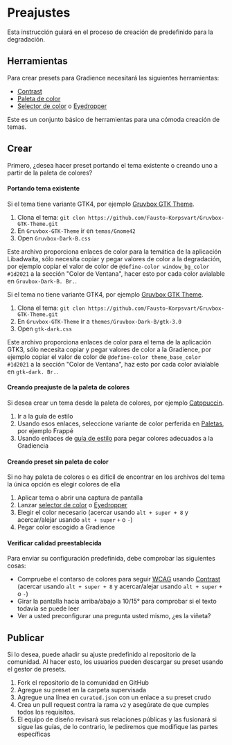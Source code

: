 # Preajustes

Esta instrucción guiará en el proceso de creación de predefinido para la degradación.

## Herramientas

Para crear presets para Gradience necesitará las siguientes herramientas:

- [Contrast](https://flathub.org/apps/details/org.gnome.design.Contrast)
- [Paleta de color](https://flathub.org/apps/details/org.gnome.design.Palette)
- [Selector de color](https://extensions.gnome.org/extension/3396/color-picker) o [Eyedropper](https://github.com/FineFindus/eyedropper)

Este es un conjunto básico de herramientas para una cómoda creación de temas.

## Crear

Primero, ¿desea hacer preset portando el tema existente o creando uno a partir de la paleta de colores?

#### Portando tema existente

Si el tema tiene variante GTK4, por ejemplo [Gruvbox GTK Theme](https://github.com/Fausto-Korpsvart/Gruvbox-GTK-Theme).

1. Clona el tema: `git clon https://github.com/Fausto-Korpsvart/Gruvbox-GTK-Theme.git`
2. En `Gruvbox-GTK-Theme` ir en `temas/Gnome42`
3. Open `Gruvbox-Dark-B.css`

Este archivo proporciona enlaces de color para la temática de la aplicación Libadwaita, sólo necesita copiar y pegar valores de color a la degradación, por ejemplo copiar el valor de color de `@define-color window_bg_color #1d2021` a la sección "Color de Ventana", hacer esto por cada color avialable en `Gruvbox-Dark-B. Br.`.

Si el tema no tiene variante GTK4, por ejemplo [Gruvbox GTK Theme](https://github.com/Fausto-Korpsvart/Gruvbox-GTK-Theme).

1. Clona el tema: `git clon https://github.com/Fausto-Korpsvart/Gruvbox-GTK-Theme.git`
2. En `Gruvbox-GTK-Theme` ir a `themes/Gruvbox-Dark-B/gtk-3.0`
3. Open `gtk-dark.css`

Este archivo proporciona enlaces de color para el tema de la aplicación GTK3, sólo necesita copiar y pegar valores de color a la Gradience, por ejemplo copiar el valor de color de `@define-color theme_base_color #1d2021` a la sección "Color de Ventana", haz esto por cada color avialable en `gtk-dark. Br.`.

#### Creando preajuste de la paleta de colores

Si desea crear un tema desde la paleta de colores, por ejemplo [Catppuccin](https://github.com/catppuccin/catppuccin).

1. Ir a la guía de estilo [](https://github.com/catppuccin/catppuccin/blob/main/docs/style-guide.md)
2. Usando esos enlaces, seleccione variante de color perferida en [Paletas](https://github.com/catppuccin/catppuccin#-palettes), por ejemplo Frappé
3. Usando enlaces de [guía de estilo](https://github.com/catppuccin/catppuccin/blob/main/docs/style-guide.md) para pegar colores adecuados a la Gradiencia

#### Creando preset sin paleta de color

Si no hay paleta de colores o es difícil de encontrar en los archivos del tema la única opción es elegir colores de ella

1. Aplicar tema o abrir una captura de pantalla
2. Lanzar [selector de color](https://extensions.gnome.org/extension/3396/color-picker) o [Eyedropper](https://github.com/FineFindus/eyedropper)
3. Elegir el color necesario (acercar usando `alt + super + 8` y acercar/alejar usando `alt + super` `+` o `-`)
4. Pegar color escogido a Gradience

#### Verificar calidad preestablecida

Para enviar su configuración predefinida, debe comprobar las siguientes cosas:

- Compruebe el contarso de colores para seguir [WCAG](https://www.w3.org/WAI/standards-guidelines/wcag) usando [Contrast](https://flathub.org/apps/details/org.gnome.design.Contrast) (acercar usando `alt + super + 8` y acercar/alejar usando `alt + super` `+` o `-`)
- Girar la pantalla hacia arriba/abajo a 10/15° para comprobar si el texto todavía se puede leer
- Ver a usted preconfigurar una pregunta usted mismo, ¿es la viñeta?

## Publicar

Si lo desea, puede añadir su ajuste predefinido al repositorio de la comunidad. Al hacer esto, los usuarios pueden descargar su preset usando el gestor de presets.

1. Fork el repositorio de la comunidad en GitHub
2. Agregue su preset en la carpeta supervisada
3. Agregue una línea en `curated.json` con un enlace a su preset crudo
4. Crea un pull request contra la rama `v2` y asegúrate de que cumples todos los requisitos.
5. El equipo de diseño revisará sus relaciones públicas y las fusionará si sigue las guías, de lo contrario, le pediremos que modifique las partes específicas
